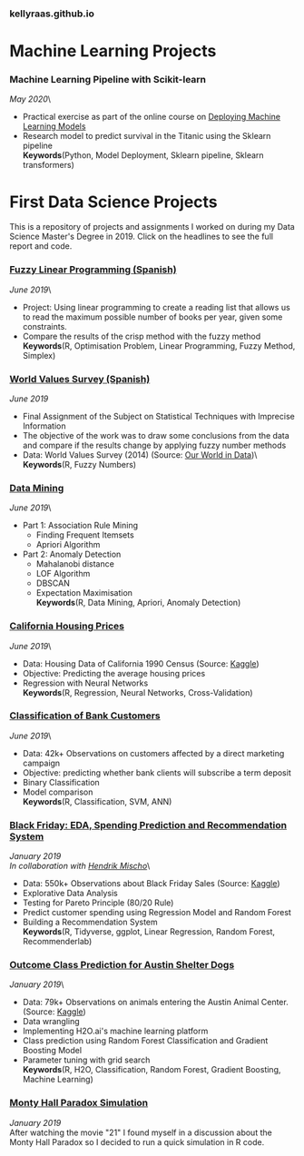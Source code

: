 ### kellyraas.github.io

# Machine Learning Projects

### Machine Learning Pipeline with Scikit-learn
*May 2020*\
- Practical exercise as part of the online course on [Deploying Machine Learning Models](https://www.udemy.com/course/deployment-of-machine-learning-models/)
- Research model to predict survival in the Titanic using the Sklearn pipeline\
**Keywords**(Python, Model Deployment, Sklearn pipeline, Sklearn transformers)

# First Data Science Projects

This is a repository of projects and assignments I worked on during my Data Science Master's Degree in 2019. Click on the headlines to see the full report and code.

### [Fuzzy Linear Programming (Spanish)](https://kellyraas.github.io/Projects/Linear_Programming/linear-opt-problem-reading-list.html)
*June 2019*\
- Project: Using linear programming to create a reading list that allows us to read the maximum possible number of books per year, given some constraints.
- Compare the results of the crisp method with the fuzzy method\
**Keywords**(R, Optimisation Problem, Linear Programming, Fuzzy Method, Simplex)


### [World Values Survey (Spanish)](https://kellyraas.github.io/Projects/World_Values_Survey/Trabajo-Final.html)
*June 2019*
- Final Assignment of the Subject on Statistical Techniques with Imprecise Information
- The objective of the work was to draw some conclusions from the data and compare if the results change by applying fuzzy number methods
- Data: World Values Survey (2014) (Source: [Our World in Data](https://ourworldindata.org/trust#trust-and-economic-outcomes.))\
**Keywords**(R, Fuzzy Numbers)

### [Data Mining](https://kellyraas.github.io/Projects/Data_Mining/Data_Mining.html)
*June 2019*\
- Part 1: Association Rule Mining
  - Finding Frequent Itemsets
  - Apriori Algorithm
- Part 2: Anomaly Detection
  - Mahalanobi distance
  - LOF Algorithm
  - DBSCAN
  - Expectation Maximisation\
**Keywords**(R, Data Mining, Apriori, Anomaly Detection)


### [California Housing Prices](https://kellyraas.github.io/Projects/California_Housing_Prices/California_Housing_Prices.html)
*June 2019*\
- Data: Housing Data of California 1990 Census (Source: [Kaggle](https://www.kaggle.com/camnugent/california-housing-prices))
- Objective: Predicting the average housing prices
- Regression with Neural Networks \
**Keywords**(R, Regression, Neural Networks, Cross-Validation)


### [Classification of Bank Customers](https://kellyraas.github.io/Projects/Classification_Bank/Bank_Customers_Classificacion.html)
*June 2019*\
- Data: 42k+ Observations on customers affected by a direct marketing campaign
- Objective: predicting whether bank clients will subscribe a term deposit  
- Binary Classification
- Model comparison\
**Keywords**(R, Classification, SVM, ANN)


### [Black Friday: EDA, Spending Prediction and Recommendation System](https://kellyraas.github.io/Projects/Black_Friday/Black_Friday.html)
*January 2019*\
*In collaboration with [Hendrik Mischo](https://github.com/hendrik-mischo)*\
- Data: 550k+ Observations about Black Friday Sales (Source: [Kaggle](https://www.kaggle.com/mehdidag/black-friday/home))
- Explorative Data Analysis
- Testing for Pareto Principle (80/20 Rule)
- Predict customer spending using Regression Model and Random Forest
- Building a Recommendation System\
**Keywords**(R, Tidyverse, ggplot, Linear Regression, Random Forest, Recommenderlab)


### [Outcome Class Prediction for Austin Shelter Dogs](https://kellyraas.github.io/Projects/Austin_Animal_Shelter/Austin_Animal_Shelter.html)
*January 2019*\
- Data: 79k+ Observations on animals entering the Austin Animal Center. (Source: [Kaggle](https://www.kaggle.com/aaronschlegel/austin-animal-center-shelter-intakes-and-outcomes#aac_outcomes.csv))
- Data wrangling
- Implementing H2O.ai's machine learning platform
- Class prediction using Random Forest Classification and Gradient Boosting Model
- Parameter tuning with grid search\
**Keywords**(R, H2O, Classification, Random Forest, Gradient Boosting, Machine Learning)

### [Monty Hall Paradox Simulation](https://kellyraas.github.io/Projects/Monty_Hall_Simulation/Monty_Hall_Simulation.html)
*January 2019*\
After watching the movie "21" I found myself in a discussion about the Monty Hall Paradox so I decided to run a quick simulation in R code.
